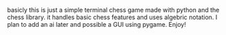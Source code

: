 basicly this is just a simple terminal chess game made with python and the chess library. it handles basic chess features and uses algebric notation. I plan to add an ai later and possible a GUI using pygame. Enjoy!
